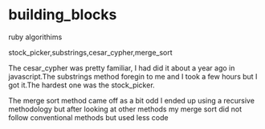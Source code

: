 # building_blocks
ruby algorithims

stock_picker,substrings,cesar_cypher,merge_sort


The cesar_cypher was pretty familiar, I had did it about a year ago in javascript.The substrings method foregin to me and I took a few hours but I got it.The hardest one was the stock_picker.

The merge sort method came off as a bit odd I ended up using a recursive methodology but after looking at other methods my 
merge sort did not follow conventional methods but used less code
